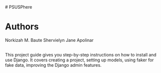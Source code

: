 
#   P S U S P h e r e 
 <br>
# Authors 
Norkizah M. Baute
Shervielyn Jane Apolinar 

<br>
This project guide gives you step-by-step instructions on how to install and use Django. It covers creating a project, setting up models, using faker for fake data, improving the Django admin features.
 
